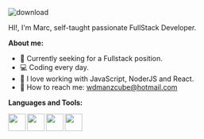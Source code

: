 
![download](https://user-images.githubusercontent.com/88792194/151212662-015f5361-94c1-4c6b-af28-a6eb9899f347.png)

HI!, I'm Marc, self-taught passionate FullStack Developer.

**About me:**



- :eyes: Currently seeking for a Fullstack position. 
- 💻 Coding every day.
- 💪 I love working with JavaScript, NoderJS and React.
- :running: How to reach me: wdmanzcube@hotmail.com





**Languages and Tools:**

<img width="35px" height="35px" align="left" src="https://cdn.iconscout.com/icon/free/png-256/javascript-2752148-2284965.png">
<img width="35px" height="35px" align="left" src="https://cdn.iconscout.com/icon/free/png-256/react-2752089-2284906.png">
<img width="35px" height="35px" align="left" src="https://icons-for-free.com/iconfiles/png/512/js+library+long+shadow+nodejs+web+icon-1320184850167478047.png">
<img width="35px" height="35px" align="left" src="https://res.cloudinary.com/hevo/image/upload/f_auto,q_auto/v1626686389/hevo-blog/MongoDB-sm-logo-500x400-1.gif">

<!---
manzcube/manzcube is a ✨ special ✨ repository because its `README.md` (this file) appears on your GitHub profile.
You can click the Preview link to take a look at your changes.
--->
